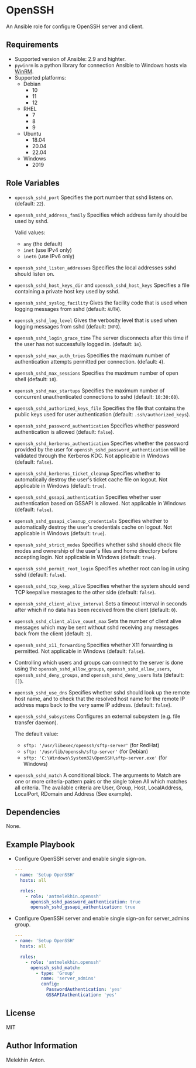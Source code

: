 OpenSSH
=======

An Ansible role for configure OpenSSH server and client.

Requirements
------------

- Supported version of Ansible: 2.9 and highter.
- `pywinrm` is a python library for connection Ansible to Windows hosts via [WinRM](https://docs.ansible.com/ansible/latest/user_guide/windows_winrm.html).
- Supported platforms:
  - Debian
    - 10
    - 11
    - 12
  - RHEL
    - 7
    - 8
    - 9
  - Ubuntu
    - 18.04
    - 20.04
    - 22.04
  - Windows
    - 2019

Role Variables
--------------

- `openssh_sshd_port` Specifies the port number that sshd listens on. (default: `22`).
- `openssh_sshd_address_family` Specifies which address family should be used by sshd.

  Valid values:
  - `any` (the default)
  - `inet` (use IPv4 only)
  - `inet6` (use IPv6 only)

- `openssh_sshd_listen_addresses` Specifies the local addresses sshd should listen on.
- `openssh_sshd_host_keys_dir` and `openssh_sshd_host_keys` Specifies a file containing a private host key used by sshd.
- `openssh_sshd_syslog_facility` Gives the facility code that is used when logging messages from sshd (default: `AUTH`).
- `openssh_sshd_log_level` Gives the verbosity level that is used when logging messages from sshd (default: `INFO`).
- `openssh_sshd_login_grace_time` The server disconnects after this time if the user has not successfully logged in. (default: `1m`).
- `openssh_sshd_max_auth_tries` Specifies the maximum number of authentication attempts permitted per connection. (default: `4`).
- `openssh_sshd_max_sessions` Specifies the maximum number of open shell (default: `10`).
- `openssh_sshd_max_startups` Specifies the maximum number of concurrent unauthenticated connections to sshd (default: `10:30:60`).
- `openssh_sshd_authorized_keys_file` Specifies the file that contains the public keys used for user authentication (default: `.ssh/authorized_keys`).
- `openssh_sshd_password_authentication` Specifies whether password authentication is allowed (default: `false`).
- `openssh_sshd_kerberos_authentication` Specifies whether the password provided by the user for `openssh_sshd_password_authentication` will be validated through the Kerberos KDC. Not applicable in Windows (default: `false`).
- `openssh_sshd_kerberos_ticket_cleanup` Specifies whether to automatically destroy the user's ticket cache file on logout. Not applicable in Windows (default: `true`).
- `openssh_sshd_gssapi_authentication` Specifies whether user authentication based on GSSAPI is allowed. Not applicable in Windows (default: `false`).
- `openssh_sshd_gssapi_cleanup_credentials` Specifies whether to automatically destroy the user's credentials cache on logout. Not applicable in Windows (default: `true`).
- `openssh_sshd_strict_modes` Specifies whether sshd should check file modes and ownership of the user's files and home directory before accepting login. Not applicable in Windows (default: `true`).
- `openssh_sshd_permit_root_login` Specifies whether root can log in using sshd (default: `false`).
- `openssh_sshd_tcp_keep_alive` Specifies whether the system should send TCP keepalive messages to the other side (default: `false`).
- `openssh_sshd_client_alive_interval` Sets a timeout interval in seconds after which if no data has been received from the client (default: `0`).
- `openssh_sshd_client_alive_count_max` Sets the number of client alive messages which may be sent without sshd receiving any messages back from the client (default: `3`).
- `openssh_sshd_x11_forwarding` Specifies whether X11 forwarding is permitted. Not applicable in Windows (default: `false`).
- Controlling which users and groups can connect to the server is done using the `openssh_sshd_allow_groups`, `openssh_sshd_allow_users`, `openssh_sshd_deny_groups`, and `openssh_sshd_deny_users` lists (default: `[]`).
- `openssh_sshd_use_dns` Specifies whether sshd should look up the remote host name, and to check that the resolved host name for the remote IP address maps back to the very same IP address. (default: `false`).
- `openssh_sshd_subsystems` Configures an external subsystem (e.g. file transfer daemon).

  The default value:
  - `sftp: '/usr/libexec/openssh/sftp-server'` (for RedHat)
  - `sftp: '/usr/lib/openssh/sftp-server'` (for Debian)
  - `sftp: 'C:\Windows\System32\OpenSSH\sftp-server.exe'` (for Windows)

- `openssh_sshd_match` A conditional block. The arguments to Match are one or more criteria-pattern pairs or the single token All which matches all criteria. The available criteria are User, Group, Host, LocalAddress, LocalPort, RDomain and Address (See example).

Dependencies
------------

None.

Example Playbook
----------------

- Configure OpenSSH server and enable single sign-on.

  ```yaml
  ---
  - name: 'Setup OpenSSH'
    hosts: all

    roles:
      - role: 'antmelekhin.openssh'
        openssh_sshd_password_authentication: true
        openssh_sshd_gssapi_authentication: true
  ```

- Configure OpenSSH server and enable single sign-on for server_admins group.

  ```yaml
  ---
  - name: 'Setup OpenSSH'
    hosts: all

    roles:
      - role: 'antmelekhin.openssh'
        openssh_sshd_match:
          - type: 'Group'
            name: 'server_admins'
            config:
              PasswordAuthentication: 'yes'
              GSSAPIAuthentication: 'yes'
  ```

License
-------

MIT

Author Information
------------------

Melekhin Anton.
